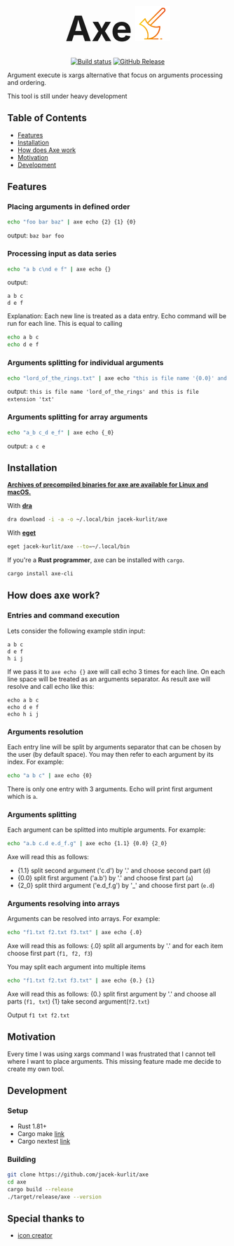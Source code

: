 <div align="center">

<h1>
  <span style="font-size: 80px;">Axe</span>
<picture>
  <img height="80" src="icon.svg"/>
</picture>
</h1>

[![Build status](https://github.com/jacek-kurlit/axe/actions/workflows/on_merge.yml/badge.svg)](https://github.com/jacek-kurlit/axe/actions)
[![GitHub Release](https://img.shields.io/github/v/release/jacek-kurlit/axe)](https://github.com/jacek-kurlit/axe/releases/latest)

</div>

Argument execute is xargs alternative that focus on arguments processing and ordering.

This tool is still under heavy development

## Table of Contents

- [Features](#features)
- [Installation](#installation)
- [How does Axe work](#how-does-axe-work)
- [Motivation](#motivation)
- [Development](#development)

## Features

### Placing arguments in defined order
```sh
echo "foo bar baz" | axe echo {2} {1} {0}
```
output: `baz bar foo`

### Processing input as data series
```sh
echo "a b c\nd e f" | axe echo {}
```
output:
```text
a b c
d e f
```
Explanation:
Each new line is treated as a data entry.
Echo command will be run for each line.
This is equal to calling
```sh
echo a b c
echo d e f
```

### Arguments splitting for individual arguments

```sh
echo "lord_of_the_rings.txt" | axe echo "this is file name '{0.0}' and this is file extension '{0.1}'"
```
output: `this is file name 'lord_of_the_rings' and this is file extension 'txt'`

### Arguments splitting for array arguments

```sh
echo "a_b c_d e_f" | axe echo {_0}
```
output: `a c e`

## Installation

**[Archives of precompiled binaries for axe are available for Linux and macOS.](https://github.com/jacek-kurlit/axe/releases)**

With **[dra](https://github.com/devmatteini/dra)** 

```sh
dra download -i -a -o ~/.local/bin jacek-kurlit/axe
```

With **[eget](https://github.com/zyedidia/eget)** 

```sh
eget jacek-kurlit/axe --to=~/.local/bin
```

If you're a **Rust programmer**, axe can be installed with `cargo`.

```sh
cargo install axe-cli
```

## How does axe work?

### Entries and command execution
Lets consider the following example stdin input:
```text
a b c
d e f
h i j
```
If we pass it to `axe echo {}` axe will call echo 3 times for each line.
On each line space will be treated as an arguments separator.
As result axe will resolve and call echo like this:
```text
echo a b c
echo d e f
echo h i j
```
### Arguments resolution

Each entry line will be split by arguments separator that can be chosen by the user (by default space).
You may then refer to each argument by its index.
For example:
```sh
echo "a b c" | axe echo {0}
```
There is only one entry with 3 arguments.
Echo will print first argument which is `a`.

### Arguments splitting
Each argument can be splitted into multiple arguments.
For example:
```sh
echo "a.b c.d e.d_f.g" | axe echo {1.1} {0.0} {2_0}
```
Axe will read this as follows:
- {1.1} split second argument ('c.d') by '.' and choose second part (`d`)
- {0.0} split first argument ('a.b') by '.' and choose first part (`a`)
- {2_0} split third argument ('e.d_f.g') by '_' and choose first part (`e.d`)

### Arguments resolving into arrays
Arguments can be resolved into arrays.
For example:
```sh
echo "f1.txt f2.txt f3.txt" | axe echo {.0}
```
Axe will read this as follows:
{.0} split all arguments by '.' and for each item choose first part (`f1, f2, f3`)

You may split each argument into multiple items

```sh
echo "f1.txt f2.txt f3.txt" | axe echo {0.} {1}
```
Axe will read this as follows:
{0.} split first argument by '.' and choose all parts (`f1, txt`)
{1} take second argument(`f2.txt`)

Output `f1 txt f2.txt`

## Motivation
Every time I was using xargs command I was frustrated that I cannot tell where I want to place arguments.
This missing feature made me decide to create my own tool.

## Development

### Setup

- Rust 1.81+
- Cargo make [link](https://github.com/sagiegurari/cargo-make)
- Cargo nextest [link](https://github.com/nextest-rs/nextest)

### Building

```sh
git clone https://github.com/jacek-kurlit/axe
cd axe
cargo build --release
./target/release/axe --version
```
## Special thanks to
- [icon creator](https://freeicons.io/profile/5790)
